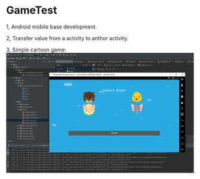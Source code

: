 # GameTest
1, Android mobile base development.

2, Transfer value from a activity to anthor activity.

3, Simple cartoon game:![runing gif](https://github.com/accompanyling/GameTest/blob/master/GameTest/game_animals.gif)

